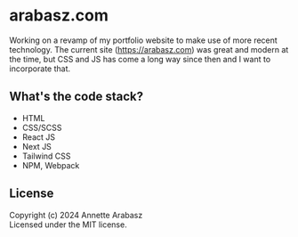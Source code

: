 # arabasz.com

Working on a revamp of my portfolio website to make use of more recent technology. The current site (https://arabasz.com) was great and modern at the time, but CSS and JS has come a long way since then and I want to incorporate that.

## What's the code stack?
* HTML
* CSS/SCSS
* React JS
* Next JS
* Tailwind CSS  
* NPM, Webpack

## License
Copyright (c) 2024 Annette Arabasz  
Licensed under the MIT license.
